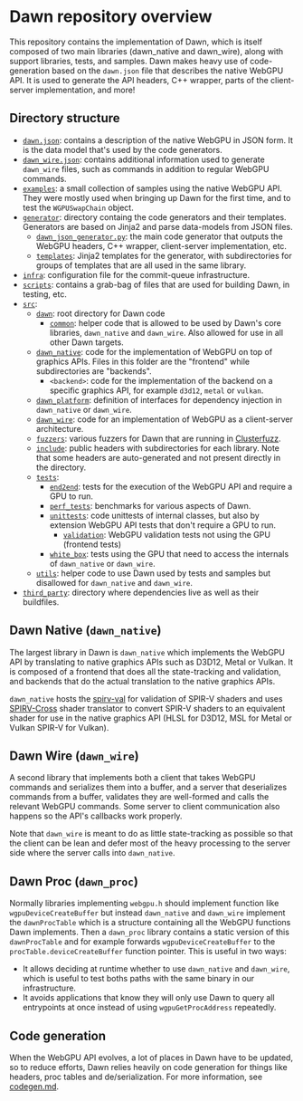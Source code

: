 # Dawn repository overview

This repository contains the implementation of Dawn, which is itself composed of two main libraries (dawn_native and dawn_wire), along with support libraries, tests, and samples. Dawn makes heavy use of code-generation based on the `dawn.json` file that describes the native WebGPU API. It is used to generate the API headers, C++ wrapper, parts of the client-server implementation, and more!

## Directory structure

- [`dawn.json`](../dawn.json): contains a description of the native WebGPU in JSON form. It is the data model that's used by the code generators.
- [`dawn_wire.json`](../dawn_wire.json): contains additional information used to generate `dawn_wire` files, such as commands in addition to regular WebGPU commands.
- [`examples`](../examples): a small collection of samples using the native WebGPU API. They were mostly used when bringing up Dawn for the first time, and to test the `WGPUSwapChain` object.
- [`generator`](../generator): directory containg the code generators and their templates. Generators are based on Jinja2 and parse data-models from JSON files.
    - [`dawn_json_generator.py`](../generator/dawn_json_generator.py): the main code generator that outputs the WebGPU headers, C++ wrapper, client-server implementation, etc.
    - [`templates`](../generator/templates): Jinja2 templates for the generator, with subdirectories for groups of templates that are all used in the same library.
- [`infra`](../infra): configuration file for the commit-queue infrastructure.
- [`scripts`](../scripts): contains a grab-bag of files that are used for building Dawn, in testing, etc.
- [`src`](../src):
  - [`dawn`](../src/dawn): root directory for Dawn code
      - [`common`](../src/dawn/common): helper code that is allowed to be used by Dawn's core libraries, `dawn_native` and `dawn_wire`. Also allowed for use in all other Dawn targets.
  - [`dawn_native`](../src/dawn_native): code for the implementation of WebGPU on top of graphics APIs. Files in this folder are the "frontend" while subdirectories are "backends".
      - `<backend>`: code for the implementation of the backend on a specific graphics API, for example `d3d12`, `metal` or `vulkan`.
  - [`dawn_platform`](../src/dawn_platform): definition of interfaces for dependency injection in `dawn_native` or `dawn_wire`.
  - [`dawn_wire`](../src/dawn_wire): code for an implementation of WebGPU as a client-server architecture.
  - [`fuzzers`](../src/dawn/fuzzers): various fuzzers for Dawn that are running in [Clusterfuzz](https://google.github.io/clusterfuzz/).
  - [`include`](../src/include): public headers with subdirectories for each library. Note that some headers are auto-generated and not present directly in the directory.
  - [`tests`](../src/tests):
    - [`end2end`](../src/tests/end2end): tests for the execution of the WebGPU API and require a GPU to run.
    - [`perf_tests`](../src/tests/perf_tests): benchmarks for various aspects of Dawn.
    - [`unittests`](../src/tests/unittests): code unittests of internal classes, but also by extension WebGPU API tests that don't require a GPU to run.
      - [`validation`](../src/tests/unittests/validation): WebGPU validation tests not using the GPU (frontend tests)
    - [`white_box`](../src/tests/white_box): tests using the GPU that need to access the internals of `dawn_native` or `dawn_wire`.
  - [`utils`](../src/utils): helper code to use Dawn used by tests and samples but disallowed for `dawn_native` and `dawn_wire`.
- [`third_party`](../third_party): directory where dependencies live as well as their buildfiles.

## Dawn Native (`dawn_native`)

The largest library in Dawn is `dawn_native` which implements the WebGPU API by translating to native graphics APIs such as D3D12, Metal or Vulkan. It is composed of a frontend that does all the state-tracking and validation, and backends that do the actual translation to the native graphics APIs.

`dawn_native` hosts the [spirv-val](https://github.com/KhronosGroup/SPIRV-Tools) for validation of SPIR-V shaders and uses [SPIRV-Cross](https://github.com/KhronosGroup/SPIRV-Cross) shader translator to convert SPIR-V shaders to an equivalent shader for use in the native graphics API (HLSL for D3D12, MSL for Metal or Vulkan SPIR-V for Vulkan).

## Dawn Wire (`dawn_wire`)

A second library that implements both a client that takes WebGPU commands and serializes them into a buffer, and a server that deserializes commands from a buffer, validates they are well-formed and calls the relevant WebGPU commands. Some server to client communication also happens so the API's callbacks work properly.

Note that `dawn_wire` is meant to do as little state-tracking as possible so that the client can be lean and defer most of the heavy processing to the server side where the server calls into `dawn_native`.

## Dawn Proc (`dawn_proc`)

Normally libraries implementing `webgpu.h` should implement function like `wgpuDeviceCreateBuffer` but instead `dawn_native` and `dawn_wire` implement the `dawnProcTable` which is a structure containing all the WebGPU functions Dawn implements. Then a `dawn_proc` library contains a static version of this `dawnProcTable` and for example forwards `wgpuDeviceCreateBuffer` to the `procTable.deviceCreateBuffer` function pointer. This is useful in two ways:

 - It allows deciding at runtime whether to use `dawn_native` and `dawn_wire`, which is useful to test boths paths with the same binary in our infrastructure.
 - It avoids applications that know they will only use Dawn to query all entrypoints at once instead of using `wgpuGetProcAddress` repeatedly.

## Code generation

When the WebGPU API evolves, a lot of places in Dawn have to be updated, so to reduce efforts, Dawn relies heavily on code generation for things like headers, proc tables and de/serialization. For more information, see [codegen.md](codegen.md).
